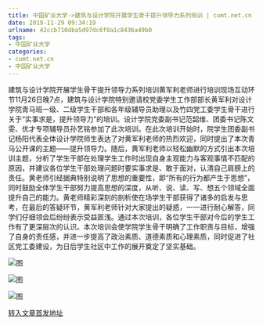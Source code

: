```yaml
---
title: 中国矿业大学->建筑与设计学院开展学生骨干提升领导力系列培训 | cumt.net.cn
date: 2019-11-29 09:34:19
urlname: 42ccb710dba5d97dc6f0a1c8436a49b0
tags: 
- 中国矿业大学
categories:
- cumt.net.cn
- 中国矿业大学
---
```

建筑与设计学院开展学生骨干提升领导力系列培训黄军利老师进行培训现场互动环节11月26日晚7点，建筑与设计学院特别邀请校党委学生工作部部长黄军利对设计学院青马班一级、二级学生干部和各年级辅导员助理以及竹四党工委学生骨干进行关于“实事求是，提升领导力”的培训。设计学院党委副书记范韶维、团委书记陈文雯、优才专项辅导员孙艺铭参加了此次培训。在此次培训开始时，院学生团委副书记杨阳代表全体设计学院师生表达了对黄军利老师的热烈欢迎，同时提出了本次青马公开课的主题——提升领导力。随后，黄军利老师以轻松幽默的方式引出本次培训主题，分析了学生干部在处理学生工作时出现自身主观能力与客观事情不匹配的原因，并建议各位学生干部处理问题时要实事求是、敢于面对，认清自己肩膀上的责任。黄老师引经据典特别说明了思想的重要性，即“所有的行为都产生于思想”，同时鼓励全体学生干部努力提高思想的深度，从听、说、读、写、想五个领域全面提升自己的能力。黄老师精彩深刻的剖析使在场学生干部获得了诸多的启发与思考，在最后的答疑环节，黄军利老师针对大家提出的疑惑，一一进行耐心解答，同学们仔细领会后纷纷表示受益匪浅。通过本次培训，各位学生干部对今后的学生工作有了更深层次的认识。本次培训会使学院学生骨干明确了工作职责与目标，增强了自身的责任感，并进一步提高了政治素质、道德素质和心理素质，同时促进了社区党工委建设，为日后学生社区中工作的展开奠定了坚实基础。

![图](http://192.168.105.2/_upload/article/images/0a/60/c574aab747149659690272585827/cb43da00-8f6a-42fe-90bd-a2937d33d84c.jpg)

![图](http://192.168.105.2/_upload/article/images/0a/60/c574aab747149659690272585827/e4ca655f-6a64-4211-b9de-9b6cc2740b37.jpg)

![图](http://192.168.105.2/_upload/article/images/0a/60/c574aab747149659690272585827/d50af322-2318-4c4d-a72f-864f1fd639f2.jpg)

[转入文章首发地址](http://xwzx.cumt.edu.cn/6b/61/c523a551777/page.htm)